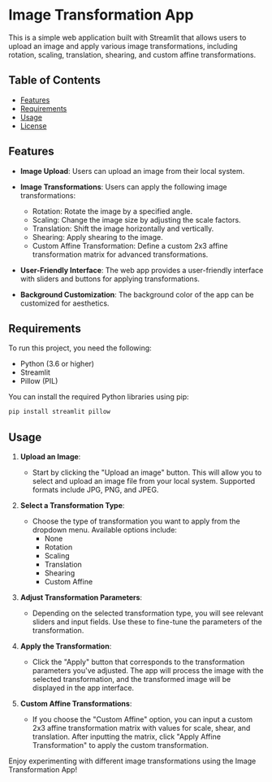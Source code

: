 # Image Transformation App

This is a simple web application built with Streamlit that allows users to upload an image and apply various image transformations, including rotation, scaling, translation, shearing, and custom affine transformations.

## Table of Contents

- [Features](#features)
- [Requirements](#requirements)
- [Usage](#usage)
- [License](#license)

## Features

- **Image Upload**: Users can upload an image from their local system.

- **Image Transformations**: Users can apply the following image transformations:
  - Rotation: Rotate the image by a specified angle.
  - Scaling: Change the image size by adjusting the scale factors.
  - Translation: Shift the image horizontally and vertically.
  - Shearing: Apply shearing to the image.
  - Custom Affine Transformation: Define a custom 2x3 affine transformation matrix for advanced transformations.

- **User-Friendly Interface**: The web app provides a user-friendly interface with sliders and buttons for applying transformations.

- **Background Customization**: The background color of the app can be customized for aesthetics.

## Requirements

To run this project, you need the following:

- Python (3.6 or higher)
- Streamlit
- Pillow (PIL)

You can install the required Python libraries using pip:

```bash
pip install streamlit pillow
```

## Usage

1. **Upload an Image**:

   - Start by clicking the "Upload an image" button. This will allow you to select and upload an image file from your local system. Supported formats include JPG, PNG, and JPEG.

2. **Select a Transformation Type**:

   - Choose the type of transformation you want to apply from the dropdown menu. Available options include:
     - None
     - Rotation
     - Scaling
     - Translation
     - Shearing
     - Custom Affine

3. **Adjust Transformation Parameters**:

   - Depending on the selected transformation type, you will see relevant sliders and input fields. Use these to fine-tune the parameters of the transformation.

4. **Apply the Transformation**:

   - Click the "Apply" button that corresponds to the transformation parameters you've adjusted. The app will process the image with the selected transformation, and the transformed image will be displayed in the app interface.

5. **Custom Affine Transformations**:

   - If you choose the "Custom Affine" option, you can input a custom 2x3 affine transformation matrix with values for scale, shear, and translation. After inputting the matrix, click "Apply Affine Transformation" to apply the custom transformation.

Enjoy experimenting with different image transformations using the Image Transformation App!
